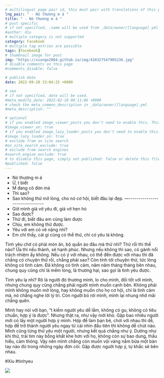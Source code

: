 ```yaml
---
# multilingual page pair id, this must pair with translations of this page. (This name must be unique)
lng_pair: " - Nó thương m á "
title: " - Nó thương m á "
# post specific
# if not specified, .name will be used from _data/owner/[language].yml
#author: Xíu
# multiple category is not supported
category: Facebook
# multiple tag entries are possible
tags: [Facebook]
# thumbnail image for post
img: "https://xiungo2004.github.io/img/410327547905236.jpg"
# disable comments on this page
#comments_disable: false

# publish date
date: 2022-09-20 13:04:25 +0900

# seo
# if not specified, date will be used.
#meta_modify_date: 2022-02-10 08:11:06 +0900
# check the meta_common_description in _data/owner/[language].yml
#meta_description: ""

# optional
# if you enabled image_viewer_posts you don't need to enable this. This is only if image_viewer_posts = false
#image_viewer_on: true
# if you enabled image_lazy_loader_posts you don't need to enable this. This is only if image_lazy_loader_posts = false
#image_lazy_loader_on: true
# exclude from on site search
#on_site_search_exclude: true
# exclude from search engines
#search_engine_exclude: true
# to disable this page, simply set published: false or delete this file
#published: false
---
```


<!-- outline-start -->

- Nó thương m á
- Ừ, t biết
- M đang cô đơn mà
- Thì sao?
- Sao không thử mở lòng, cho nó cơ hội, biết đâu lại đẹp.
—-\-\-\-\-\-\-\-\-\-\-\-\-\-\-\-\-\-\-\-\-\-\-\-\-\-\-\-\-\-\-
- Giờ mình giả vờ yêu đi, giả vờ hẹn hò
- Sao được?
- Thử đi, biết đâu em cũng làm được
- Chịu, em không thử được.
- Yêu với em có vẻ nặng nhỉ?
- Em chỉ thấy, cái gì cũng có thể thử, chỉ có yêu là không.

Tình yêu chớ có phải món ăn, bộ quần áo đâu mà thử nhỉ? Thử rồi thì thế nào? Ừa thì nếu thành, sẽ hạnh phúc. Nhưng nếu không thì sao, có gánh nổi trách nhiệm ấy không. Nếu có ý với nhau, có thể đến được với nhau thì đã chẳng có chuyện thử rồi, chẳng phải sao? Còn tính tới chuyện thử, tức lòng không có tình cảm. Đã không có tình cảm, năm năm tháng tháng bên nhau, chung quy cũng chỉ là mềm lòng, là thương hại, sao gọi là tình yêu được.

Tình yêu lạ nhỉ? Rõ là người đó thương mình, lo cho mình, đối tốt với mình, nhưng chung quy cũng chẳng phải người mình muốn cạnh bên. Không phải mình không muốn mở lòng, hay không muốn cho họ cơ hội, chỉ là tình cảm mà, nó chẳng nghe lời lý trí. Còn người bỏ rơi mình, mình lại nhung nhớ mãi chẳng quên.

Mình hay nói với bạn, “t kiếm người yêu dễ lắm, không có gu, không có tiêu chuẩn, hợp ý là được”. Nhưng thật ra, như vậy mới khó. Gặp bao nhiêu người mới có lấy một người hợp ý mình. Hợp để làm bạn bè, chơi với nhau thì dễ, hợp để trở thành người yêu ngay từ cái nhìn đầu tiên thì không dễ chút nào. Mình cũng từng thử yêu một người, nhưng kết quả chẳng như ý. Dường như khi thử, trái tim này bỗng khắt khe hơn với họ, không còn sự bao dung, thấu hiểu, cảm thông. Vậy nên mình chẳng còn muốn vội vàng nắm bừa một bàn tay nào đó trong những ngày đơn côi. Gặp được người hợp ý, tự khắc sẽ bên nhau.

#Xíu
#tinhyeu

<!-- outline-end -->

<img src= "https://xiungo2004.github.io/img/410327547905236.jpg">